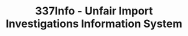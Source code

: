 ---
bigquery: https://console.cloud.google.com/bigquery?p=patents-public-data&d=usitc_investigations&page=dataset&project=sheets-management-319211
citation: US International Trade Commission 337Info Unfair Import Investigations Information
  System
contributors: US International Trade Comission
cost: None
description: US International Trade Commission 337Info Unfair Import Investigations
  Information System contains data on investigations done under Section 337. Section
  337 declares the infringement of certain statutory intellectual property rights
  and other forms of unfair competition in import trade to be unlawful practices.
  Most Section 337 investigations involve allegations of patent or registered trademark
  infringement.
documentation: FAQ and tutorial available on the site
last_edit: 04/07/2022, 08:31:01
location: https://pubapps2.usitc.gov/337external/
maintained_by: US International Trade Comission
schema_fields:
- dateOfPublicationFrNotice
- id
- investigationNo
- endDateMarkmanHearing
- respondent
- actualStartDateEvidHear
- internalRemand
- actualEndDateEvidHear
- dateComplaintFiled
- trademarkNumbers
- targetDate
- gcAttorney
- patentNumbers
- startDateMarkmanHearing
- aljAssigned
- ouiiParticipation
- issueDateOtherNonFinal
- patentNumber
- complainant
- investigationType
- publication_number
- teoIdDueDate
- scheduledEndDateEvidHear
- teoReliefGranted
- currentActiveALJ
- title
- scheduledStartDateEvidHear
- lastUpdated
- finalDetNoViolation
- teoProceedingInvolved
- finalDetViolation
- finalIdOnViolationDue
- cafcAppeals
- finalIdOnViolationIssue
- dateCreated
- htsNumbers
- docketNo
- teoIdIssueDate
- investigationTermDate
- invUnfairAct
- markmanHearing
- currentStatus
- copyrightNumbers
- ouiiAttorney
shortname: unfair_import_investigations
tags:
- import
- legal
- trade
timeframe: 2008-2021 (prior to 2008 downloadable as a JSON file)
title: 337Info - Unfair Import Investigations Information System
uuid: 2721f5ec-e599-4890-9265-9706719fc71e
---